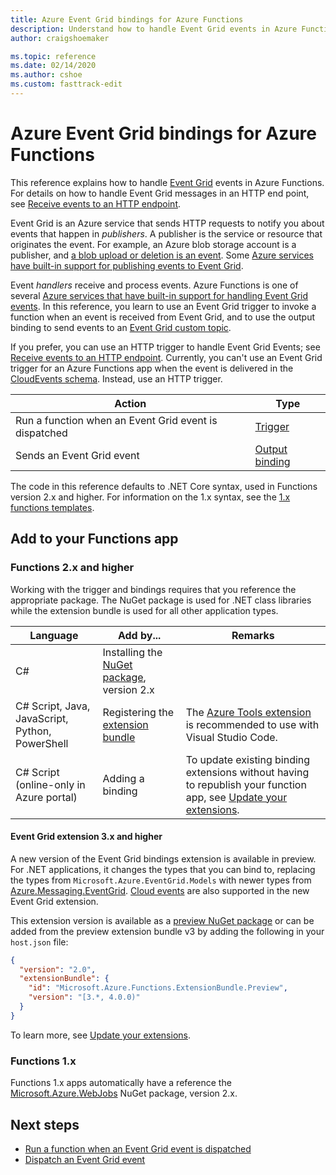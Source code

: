 ```yaml
---
title: Azure Event Grid bindings for Azure Functions
description: Understand how to handle Event Grid events in Azure Functions.
author: craigshoemaker

ms.topic: reference
ms.date: 02/14/2020
ms.author: cshoe
ms.custom: fasttrack-edit
---
```


# Azure Event Grid bindings for Azure Functions

This reference explains how to handle [Event Grid](../event-grid/overview.md) events in Azure Functions. For details on how to handle Event Grid messages in an HTTP end point, see [Receive events to an HTTP endpoint](../event-grid/receive-events.md).

Event Grid is an Azure service that sends HTTP requests to notify you about events that happen in *publishers*. A publisher is the service or resource that originates the event. For example, an Azure blob storage account is a publisher, and [a blob upload or deletion is an event](../storage/blobs/storage-blob-event-overview.md). Some [Azure services have built-in support for publishing events to Event Grid](../event-grid/overview.md#event-sources).

Event *handlers* receive and process events. Azure Functions is one of several [Azure services that have built-in support for handling Event Grid events](../event-grid/overview.md#event-handlers). In this reference, you learn to use an Event Grid trigger to invoke a function when an event is received from Event Grid, and to use the output binding to send events to an [Event Grid custom topic](../event-grid/post-to-custom-topic.md).

If you prefer, you can use an HTTP trigger to handle Event Grid Events; see [Receive events to an HTTP endpoint](../event-grid/receive-events.md). Currently, you can't use an Event Grid trigger for an Azure Functions app when the event is delivered in the [CloudEvents schema](../event-grid/cloudevents-schema.md#azure-functions). Instead, use an HTTP trigger.

| Action | Type |
|---------|---------|
| Run a function when an Event Grid event is dispatched | [Trigger](./functions-bindings-event-grid-trigger.md) |
| Sends an Event Grid event |[Output binding](./functions-bindings-event-grid-output.md) |

The code in this reference defaults to .NET Core syntax, used in Functions version 2.x and higher. For information on the 1.x syntax, see the [1.x functions templates](https://github.com/Azure/azure-functions-templates/tree/v1.x/Functions.Templates/Templates).

## Add to your Functions app

### Functions 2.x and higher

Working with the trigger and bindings requires that you reference the appropriate package. The NuGet package is used for .NET class libraries while the extension bundle is used for all other application types.

| Language | Add by... | Remarks |
|---|---|---|
| C# | Installing the [NuGet package], version 2.x | |
| C# Script, Java, JavaScript, Python, PowerShell | Registering the [extension bundle] | The [Azure Tools extension](https://marketplace.visualstudio.com/items?itemName=ms-vscode.vscode-node-azure-pack) is recommended to use with Visual Studio Code. |
| C# Script (online-only in Azure portal) | Adding a binding | To update existing binding extensions without having to republish your function app, see [Update your extensions]. |

[core tools]: ./functions-run-local.md
[extension bundle]: ./functions-bindings-register.md#extension-bundles
[NuGet package]: https://www.nuget.org/packages/Microsoft.Azure.WebJobs.Extensions.EventGrid
[Update your extensions]: ./functions-bindings-register.md
[Azure Tools extension]: https://marketplace.visualstudio.com/items?itemName=ms-vscode.vscode-node-azure-pack

#### Event Grid extension 3.x and higher

A new version of the Event Grid bindings extension is available in preview. For .NET applications, it changes the types that you can bind to, replacing the types from `Microsoft.Azure.EventGrid.Models` with newer types from [Azure.Messaging.EventGrid](/dotnet/api/azure.messaging.eventgrid). [Cloud events](/dotnet/api/azure.messaging.cloudevent) are also supported in the new Event Grid extension.

This extension version is available as a [preview NuGet package] or can be added from the preview extension bundle v3 by adding the following in your `host.json` file:

```json
{
  "version": "2.0",
  "extensionBundle": {
    "id": "Microsoft.Azure.Functions.ExtensionBundle.Preview",
    "version": "[3.*, 4.0.0)"
  }
}
```

To learn more, see [Update your extensions].

[preview NuGet package]: https://www.nuget.org/packages/Microsoft.Azure.WebJobs.Extensions.EventGrid/3.0.0-beta.4
[core tools]: ./functions-run-local.md
[extension bundle]: ./functions-bindings-register.md#extension-bundles
[NuGet package]: https://www.nuget.org/packages/Microsoft.Azure.WebJobs.Extensions.Storage
[Update your extensions]: ./functions-bindings-register.md
[Azure Tools extension]: https://marketplace.visualstudio.com/items?itemName=ms-vscode.vscode-node-azure-pack

### Functions 1.x

Functions 1.x apps automatically have a reference the [Microsoft.Azure.WebJobs](https://www.nuget.org/packages/Microsoft.Azure.WebJobs) NuGet package, version 2.x.

## Next steps
* [Run a function when an Event Grid event is dispatched](./functions-bindings-event-grid-trigger.md)
* [Dispatch an Event Grid event](./functions-bindings-event-grid-trigger.md)
